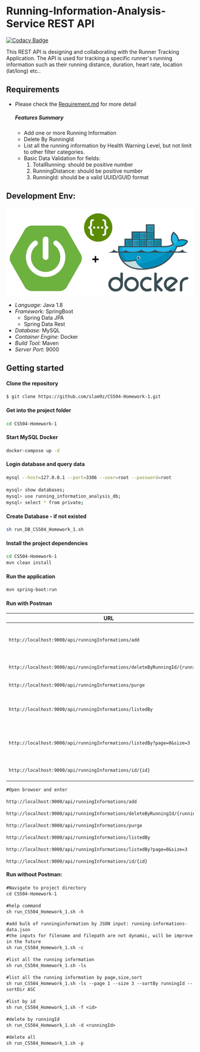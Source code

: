 # Running-Information-Analysis-Service REST API

[![Codacy Badge](https://api.codacy.com/project/badge/Grade/6bb7b07e21fe4096a506266d3b6f6b2c)](https://www.codacy.com/app/slam9z/CS504-Homework-1?utm_source=github.com&utm_medium=referral&utm_content=slam9z/CS504-Homework-1&utm_campaign=badger)

This REST API is designing and collaborating with the Runner Tracking Application. The API is used for tracking a specific runner's running information such as their running distance, duration, heart rate, location (lat/long) etc..  

## Requirements
* Please check the [Requirement.md](./Project_Log/Requirement.md) for more detail 
    ##### Features Summary
    * Add one or more Running Information  
    * Delete By RunningId
    * List all the running information by Health Warning Level, but not limit to other filter categories.
    * Basic Data Validation for fields:
        1. TotalRunning: should be positive number
        2. RunningDistance: should be positive number
        3. RunningId: should be a valid UUID/GUID format

## Development Env:
![Based on](./Project_Log/images/SpringBoot_Rest_docker.png)
- *Language:* Java 1.8
- *Framework:* SpringBoot
    * Spring Data JPA
    * Spring Data Rest
- *Database:* MySQL
- *Container Engine:* Docker
- *Build Tool:* Maven
- *Server Port:* 9000

## Getting started

#### Clone the repository
```Bash
$ git clone https://github.com/slam9z/CS504-Homework-1.git
```
#### Get into the project folder
```Bash
cd CS504-Homework-1
```

#### Start MySQL Docker
```Bash
docker-compose up -d
```
#### Login database and query data
 ```Bash
mysql --host=127.0.0.1 --port=3306 --user=root --password=root
 
mysql> show databases; 
mysql> use running_information_analysis_db;
mysql> select * from private;
 
 ```
#### Create Database - if not existed
```Bash
sh run_DB_CS504_Homework_1.sh
```

#### Install the project dependencies
```Bash
cd CS504-Homework-1
mvn clean install
```

#### Run the application 
```Bash
mvn spring-boot:run
```

#### Run with Postman

| URL                                    | Status    | Description                                                            |
| ---------------------------------------| ------- | ---------------------------------------------------------------------- |
| `http://localhost:9000/api/runningInformations/add`| POST  | add bulk of runninginformations -> copy and paste the JSON data into Bidy         |
| `http://localhost:9000/api/runningInformations/deleteByRunningId/{runningId}`| DELETE | Delete a RunningInformation by runningId          |
| `http://localhost:9000/api/runningInformations/purge`| DELETE  | Delete all running Informations                          |
| `http://localhost:9000/api/runningInformations/listedBy`| GET | List all runnning information [Orderby HealthWarningLevel from high to low]|
| `http://localhost:9000/api/runningInformations/listedBy?page=0&size=3`| GET | List all runnning information [Orderby user customize parameter] |
| `http://localhost:9000/api/runningInformations/id/{id}`| GET | Retrieve the running information by id |
```
#Open browser and enter 

http://localhost:9000/api/runningInformations/add    

http://localhost:9000/api/runningInformations/deleteByRunningId/{runningId}

http://localhost:9000/api/runningInformations/purge

http://localhost:9000/api/runningInformations/listedBy

http://localhost:9000/api/runningInformations/listedBy?page=0&size=3

http://localhost:9000/api/runningInformations/id/{id}
```

#### Run without Postman:
```
#Navigate to project directory
cd CS504-Homework-1

#help command
sh run_CS504_Homework_1.sh -h

#add bulk of runninginformation by JSON input: running-informations-data.json 
#the inputs for filename and filepath are not dynamic, will be improve in the future
sh run_CS504_Homework_1.sh -c 

#list all the running information
sh run_CS504_Homework_1.sh -ls

#list all the running information by page,size,sort
sh run_CS504_Homework_1.sh -ls --page 1 --size 3 --sortBy runningId --sortDir ASC

#list by id
sh run_CS504_Homework_1.sh -f <id>

#delete by runningId
sh run_CS504_Homework_1.sh -d <runningId>

#delete all
sh run_CS504_Homework_1.sh -p

```





